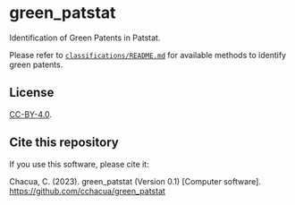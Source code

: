 # green_patstat
Identification of Green Patents in Patstat.


Please refer to [`classifications/README.md`](https://github.com/cchacua/green_patstat/blob/main/classifications/README.md) for available methods to identify green patents. 



## License
[CC-BY-4.0](https://creativecommons.org/licenses/by/4.0/).


## Cite this repository
If you use this software, please cite it:

Chacua, C. (2023). green_patstat (Version 0.1) [Computer software]. https://github.com/cchacua/green_patstat
